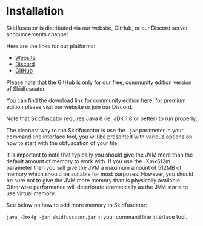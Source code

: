 # Installation

Skidfuscator is distributed via our website, GitHub, or our Discord server announcements channel. 

Here are the links for our platforms:

- [Website](https://skidfuscator.dev)
- [Discord](https://discord.gg/7pVgsRweeh)
- [GitHub](https://github.com/terminalsin/skidfuscator-java-obfuscator)

Please note that the GitHub is only for our free, community edition version of Skidfuscator.

You can find the download link for community edition [here](https://github.com/skidfuscatordev/skidfuscator-java-obfuscator/releases/), for premium edition please visit our website or join our Discord. 

Note that Skidfuscator requires Java 8 (ie. JDK 1.8 or better) to run properly. 

The cleanest way to run Skidfuscator is use the `-jar` parameter in your command line interface tool, you will be presented with various options on how to start with the obfuscation of your file.

It is important to note that typically you should give the JVM more than the default amount of memory to work with. If you use the -Xmx512m parameter then you will give the JVM a maximum amount of 512MB of memory which should be suitable for most purposes. However, you should be sure not to give the JVM more memory than is physically available. Otherwise performance will deteriorate dramatically as the JVM starts to use virtual memory. 

See below on how to add more memory to Skidfuscator: 

`java -Xmx4g -jar skidfuscator.jar` in your command line interface tool.
